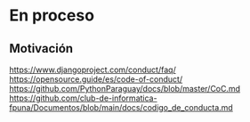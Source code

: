 # En proceso
## Motivación
https://www.djangoproject.com/conduct/faq/  
https://opensource.guide/es/code-of-conduct/  
https://github.com/PythonParaguay/docs/blob/master/CoC.md  
https://github.com/club-de-informatica-fpuna/Documentos/blob/main/docs/codigo_de_conducta.md  